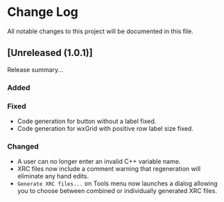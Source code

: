 # Change Log
All notable changes to this project will be documented in this file.

## [Unreleased (1.0.1)]

Release summary...

### Added

### Fixed

- Code generation for button without a label fixed.
- Code generation for wxGrid with positive row label size fixed.

### Changed

- A user can no longer enter an invalid C++ variable name.
- XRC files now include a comment warning that regeneration will eliminate any hand edits.
- `Generate XRC files...` on Tools menu now launches a dialog allowing you to choose between combined or individually generated XRC files.
